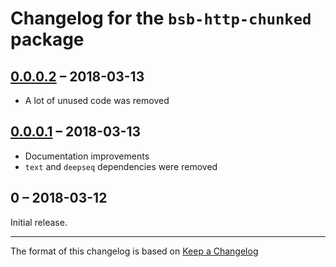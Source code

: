 # Changelog for the `bsb-http-chunked` package

## [0.0.0.2] – 2018-03-13

- A lot of unused code was removed

## [0.0.0.1] – 2018-03-13

- Documentation improvements
- `text` and `deepseq` dependencies were removed

## 0 – 2018-03-12

Initial release.

---

The format of this changelog is based on
[Keep a Changelog](http://keepachangelog.com/en/1.0.0/)

[Unreleased]: https://github.com/sjakobi/bsb-http-chunked/compare/v0.0.0.2...HEAD
[0.0.0.2]: https://github.com/sjakobi/bsb-http-chunked/compare/v0.0.0.1...v0.0.0.2
[0.0.0.1]: https://github.com/sjakobi/bsb-http-chunked/compare/v0...v0.0.0.1
